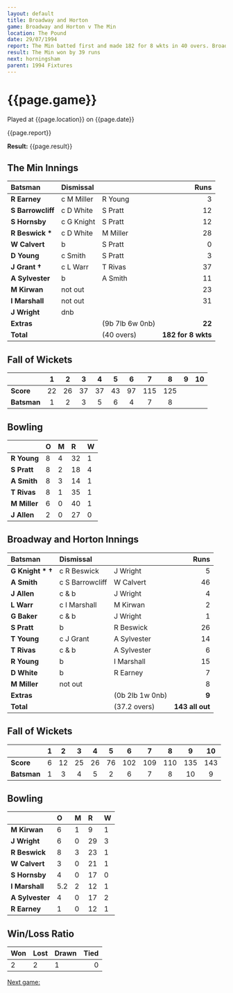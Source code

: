 ```yaml
---
layout: default
title: Broadway and Horton
game: Broadway and Horton v The Min
location: The Pound
date: 29/07/1994
report: The Min batted first and made 182 for 8 wkts in 40 overs. Broadway and Horton replied with 143 all out
result: The Min won by 39 runs
next: horningsham
parent: 1994 Fixtures
---
```


# {{page.game}}

Played at {{page.location}} on {{page.date}}

{{page.report}}

**Result:** {{page.result}}

## The Min Innings

| Batsman | Dismissal |  | Runs |
|:---|:---|---|---:|
| **R Earney** | c M Miller | R Young | 3 |
| **S Barrowcliff** | c D White | S Pratt | 12 |
| **S Hornsby** | c G Knight | S Pratt | 12 |
| **R Beswick &#42;** | c D White | M Miller | 28 |
| **W Calvert** | b | S Pratt | 0 |
| **D Young** | c Smith | S Pratt | 3 |
| **J Grant &#8224;** | c L Warr | T Rivas | 37 |
| **A Sylvester** | b | A Smith | 11 |
| **M Kirwan** | not out |  | 23 |
| **I Marshall** | not out |  | 31 |
| **J Wright** | dnb |  |  |
| **Extras** | | (9b 7lb 6w 0nb) | **22** |
| **Total** | | (40 overs) | ****182 for 8 wkts**** |

## Fall of Wickets

| | 1 | 2 | 3 | 4 | 5 | 6 | 7 | 8 | 9 | 10 |
|---|:---:|:---:|:---:|:---:|:---:|:---:|:---:|:---:|:---:|:---:|
| **Score** | 22 | 26 | 37 | 37 | 43 | 97 | 115 | 125 |  |  |
| **Batsman** | 1 | 2 | 3 | 5 | 6 | 4 | 7 | 8 |  |  |

## Bowling

| | O | M | R | W |
|---|:---|:---|:---|:---|
| **R Young** | 8 | 4 | 32 | 1 |
| **S Pratt** | 8 | 2 | 18 | 4 |
| **A Smith** | 8 | 3 | 14 | 1 |
| **T Rivas** | 8 | 1 | 35 | 1 |
| **M Miller** | 6 | 0 | 40 | 1 |
| **J Allen** | 2 | 0 | 27 | 0 |

## Broadway and Horton Innings

| Batsman | Dismissal |  | Runs |
|:---|:---|---|---:|
| **G Knight  &#42; &#8224;** | c R Beswick | J Wright | 5 |
| **A Smith** | c S Barrowcliff | W Calvert | 46 |
| **J Allen** | c & b | J Wright | 4 |
| **L Warr** | c I Marshall | M Kirwan | 2 |
| **G Baker** | c & b | J Wright | 1 |
| **S Pratt** | b | R Beswick | 26 |
| **T Young** | c J Grant | A Sylvester | 14 |
| **T Rivas** | c & b | A Sylvester | 6 |
| **R Young** | b | I Marshall | 15 |
| **D White** | b | R Earney | 7 |
| **M Miller** | not out |  | 8 |
| **Extras** | | (0b 2lb 1w 0nb) | **9** |
| **Total** | | (37.2 overs) | ****143 all out**** |

## Fall of Wickets

| | 1 | 2 | 3 | 4 | 5 | 6 | 7 | 8 | 9 | 10 |
|---|:---:|:---:|:---:|:---:|:---:|:---:|:---:|:---:|:---:|:---:|
| **Score** | 6 | 12 | 25 | 26 | 76 | 102 | 109 | 110 | 135 | 143 |
| **Batsman** | 1 | 3 | 4 | 5 | 2 | 6 | 7 | 8 | 10 | 9 |

## Bowling

| | O | M | R | W |
|---|:---|:---|:---|:---|
| **M Kirwan** | 6 | 1 | 9 | 1 |
| **J Wright** | 6 | 0 | 29 | 3 |
| **R Beswick** | 8 | 3 | 23 | 1 |
| **W Calvert** | 3 | 0 | 21 | 1 |
| **S Hornsby** | 4 | 0 | 17 | 0 |
| **I Marshall** | 5.2 | 2 | 12 | 1 |
| **A Sylvester** | 4 | 0 | 17 | 2 |
| **R Earney** | 1 | 0 | 12 | 1 |

## Win/Loss Ratio

| Won | Lost | Drawn | Tied |
|:---|:---|:---|---:|
| 2 | 2 | 1 | 0 |

[Next game:]({{page.next}})